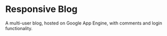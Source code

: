 # Responsive Blog
A multi-user blog, hosted on Google App Engine, with comments and login functionality.
